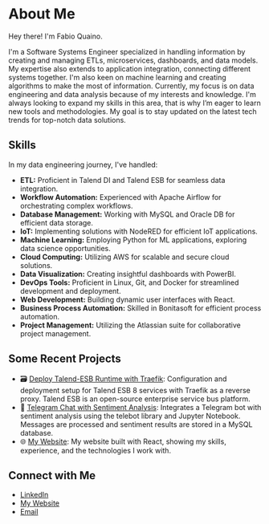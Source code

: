 # About Me

Hey there! I'm Fabio Quaino.

I'm a Software Systems Engineer specialized in handling information by creating and managing ETLs, microservices, dashboards, and data models. My expertise also extends to application integration, connecting different systems together. 
I'm also keen on machine learning and creating algorithms to make the most of information.
Currently, my focus is on data engineering and data analysis because of my interests and knowledge. 
I'm always looking to expand my skills in this area, that is why I’m eager to learn new tools and methodologies. My goal is to stay updated on the latest tech trends for top-notch data solutions.

## Skills
In my data engineering journey, I've handled:
- **ETL:** Proficient in Talend DI and Talend ESB for seamless data integration.
- **Workflow Automation:** Experienced with Apache Airflow for orchestrating complex workflows.
- **Database Management:** Working with MySQL and Oracle DB for efficient data storage.
- **IoT:** Implementing solutions with NodeRED for efficient IoT applications.
- **Machine Learning:** Employing Python for ML applications, exploring data science opportunities.
- **Cloud Computing:** Utilizing AWS for scalable and secure cloud solutions.
- **Data Visualization:** Creating insightful dashboards with PowerBI.
- **DevOps Tools:** Proficient in Linux, Git, and Docker for streamlined development and deployment.
- **Web Development:** Building dynamic user interfaces with React.
- **Business Process Automation:** Skilled in Bonitasoft for efficient process automation.
- **Project Management:** Utilizing the Atlassian suite for collaborative project management.

## Some Recent Projects

- 🗃️ [Deploy Talend-ESB Runtime with Traefik](https://github.com/fabioquaino/talend-esb-deploy): Configuration and deployment setup for Talend ESB 8 services with Traefik as a reverse proxy. Talend ESB is an open-source enterprise service bus platform.
- 🤖 [Telegram Chat with Sentiment Analysis](https://github.com/fabioquaino/project-telegram-chat): Integrates a Telegram bot with sentiment analysis using the telebot library and Jupyter Notebook. Messages are processed and sentiment results are stored in a MySQL database.
- 🌐 [My Website](https://github.com/fabioquaino/my-portfolio): My website built with React, showing my skills, experience, and the technologies I work with.

## Connect with Me

- [LinkedIn](https://www.linkedin.com/in/fabioquaino/)
- [My Website](https://fabioquaino.com)
- [Email](fabiomjq@gmail.com)
